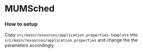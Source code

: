 # MUMSched

### How to setup
Copy `src/main/resources/application.properties-template` into `src/main/resources/application.properties` and change the the
parameters accordingly